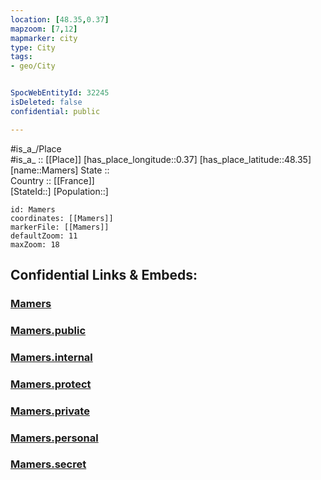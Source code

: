 ```yaml
---
location: [48.35,0.37] 
mapzoom: [7,12] 
mapmarker: city 
type: City
tags:
- geo/City


SpocWebEntityId: 32245
isDeleted: false
confidential: public

---
```

#is_a_/Place  
#is_a_ :: [[Place]] 
[has_place_longitude::0.37] 
[has_place_latitude::48.35] 
[name::Mamers] 
State ::  
Country :: [[France]]  
[StateId::] 
[Population::] 



```leaflet
id: Mamers
coordinates: [[Mamers]] 
markerFile: [[Mamers]] 
defaultZoom: 11 
maxZoom: 18
```


## Confidential Links & Embeds: 

### [Mamers](/_Standards/Earth/Continent/Europe/Europe~West/France/regions~France/Pays_de_la_Loire/departments~Pays_de_la_Loire/Sarthe/communes~Sarthe/Mamers/cities~Mamers/Mamers.md) 

### [Mamers.public](/_public/Earth/Continent/Europe/Europe~West/France/regions~France/Pays_de_la_Loire/departments~Pays_de_la_Loire/Sarthe/communes~Sarthe/Mamers/cities~Mamers/Mamers.public.md) 

### [Mamers.internal](/_internal/Earth/Continent/Europe/Europe~West/France/regions~France/Pays_de_la_Loire/departments~Pays_de_la_Loire/Sarthe/communes~Sarthe/Mamers/cities~Mamers/Mamers.internal.md) 

### [Mamers.protect](/_protect/Earth/Continent/Europe/Europe~West/France/regions~France/Pays_de_la_Loire/departments~Pays_de_la_Loire/Sarthe/communes~Sarthe/Mamers/cities~Mamers/Mamers.protect.md) 

### [Mamers.private](/_private/Earth/Continent/Europe/Europe~West/France/regions~France/Pays_de_la_Loire/departments~Pays_de_la_Loire/Sarthe/communes~Sarthe/Mamers/cities~Mamers/Mamers.private.md) 

### [Mamers.personal](/_personal/Earth/Continent/Europe/Europe~West/France/regions~France/Pays_de_la_Loire/departments~Pays_de_la_Loire/Sarthe/communes~Sarthe/Mamers/cities~Mamers/Mamers.personal.md) 

### [Mamers.secret](/_secret/Earth/Continent/Europe/Europe~West/France/regions~France/Pays_de_la_Loire/departments~Pays_de_la_Loire/Sarthe/communes~Sarthe/Mamers/cities~Mamers/Mamers.secret.md)

